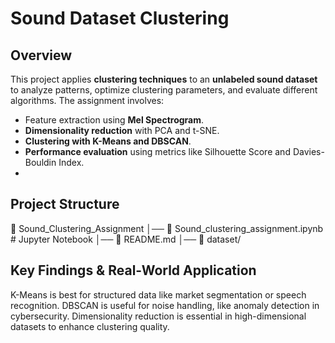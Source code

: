 # Sound Dataset Clustering  

## Overview  
This project applies **clustering techniques** to an **unlabeled sound dataset** to analyze patterns, optimize clustering parameters, and evaluate different algorithms. The assignment involves:  
- Feature extraction using **Mel Spectrogram**.  
- **Dimensionality reduction** with PCA and t-SNE.  
- **Clustering with K-Means and DBSCAN**.  
- **Performance evaluation** using metrics like Silhouette Score and Davies-Bouldin Index.
- 
## Project Structure  
📁 Sound_Clustering_Assignment
│── 📄 Sound_clustering_assignment.ipynb # Jupyter Notebook
│── 📄 README.md 
│── 📁 dataset/ 

## Key Findings & Real-World Application
K-Means is best for structured data like market segmentation or speech recognition.
DBSCAN is useful for noise handling, like anomaly detection in cybersecurity.
Dimensionality reduction is essential in high-dimensional datasets to enhance clustering quality.
